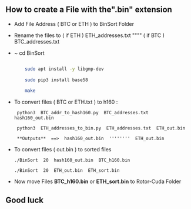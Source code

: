 ## How to create a File with the".bin" extension
- Add File Address ( BTC or ETH ) to BinSort Folder 
- Rename the files to ( if ETH ) ETH_addresses.txt """" ( if BTC ) BTC_addresses.txt
- ~ cd BinSort 
  
  ```sh

      sudo apt install -y libgmp-dev
    
      sudo pip3 install base58
    
      make

    ```
- To convert files ( BTC or ETH.txt ) to h160 : 

       python3  BTC_addr_to_hash160.py  BTC_addresses.txt  hash160_out.bin
      
       python3  ETH_addresses_to_bin.py  ETH_addresses.txt  ETH_out.bin 

       **Outputs**  ==>  hash160_out.bin  ''''''''  ETH_out.bin

- To convert files ( out.bin ) to sorted files 

      ./BinSort  20  hash160_out.bin  BTC_h160.bin

      ./BinSort  20  ETH_out.bin  ETH_sort.bin

- Now move Files **BTC_h160.bin**  or  **ETH_sort.bin** to Rotor-Cuda Folder

## Good luck
   
